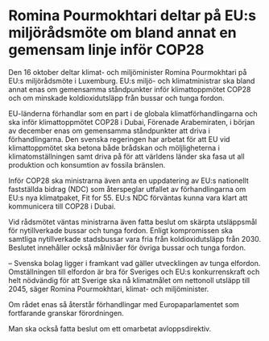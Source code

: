 # Romina Pourmokhtari deltar på EU:s miljörådsmöte om bland annat en gemensam linje inför COP28

Den 16 oktober deltar klimat- och miljöminister Romina Pourmokhtari på EU:s miljörådsmöte i Luxemburg. EU:s miljö- och klimatministrar ska bland annat enas om gemensamma ståndpunkter inför klimattoppmötet COP28 och om minskade koldioxidutsläpp från bussar och tunga fordon.

EU-länderna förhandlar som en part i de globala klimatförhandlingarna och ska inför klimattoppmötet COP28 i Dubai, Förenade Arabemiraten, i början av december enas om gemensamma ståndpunkter att driva i förhandlingarna. Den svenska regeringen har arbetat för att EU vid klimattoppmötet ska betona både brådskan och möljligheterna i klimatomställningen samt driva på för att världens länder ska fasa ut all produktion och konsumtion av fossila bränslen.

Inför COP28 ska ministrarna även anta en uppdatering av EU:s nationellt fastställda bidrag (NDC) som återspeglar utfallet av förhandlingarna om EU:s nya klimatpaket, Fit for 55. EU:s NDC förväntas kunna vara klart att kommunicera till COP28 i Dubai.

Vid rådsmötet väntas ministrarna även fatta beslut om skärpta utsläppsmål för nytillverkade bussar och tunga fordon. Enligt kompromissen ska samtliga nytillverkade stadsbussar vara fria från koldioxidutsläpp från 2030. Beslutet innehåller också målnivåer för övriga bussar och tunga fordon.

– Svenska bolag ligger i framkant vad gäller utvecklingen av tunga elfordon. Omställningen till elfordon är bra för Sveriges och EU:s konkurrenskraft och helt nödvändig för att Sverige ska nå klimatmålet om nettonoll utsläpp till 2045, säger Romina Pourmokhtari, klimat- och miljöminister.

Om rådet enas så återstår förhandlingar med Europaparlamentet som fortfarande granskar förordningen.

Man ska också fatta beslut om ett omarbetat avloppsdirektiv.
